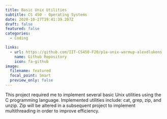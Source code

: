 ```yaml
---
title: Basic Unix Utilities
subtitle: CS 450 - Operating Systems
date: 2020-10-27T19:41:39.207Z
draft: false
featured: false
categories:
  - Coding

links:
  - url: https://github.com/IIT-CS450-F20/p1a-unix-warmup-alexdlukens
    name: Github Repository
    icon: fa-github
image:
  filename: featured
  focal_point: Smart
  preview_only: false
---
```

This project required me to implement several basic Unix utilities using the C programming language. Implemented utilities include: cat, grep, zip, and unzip. Zip will be altered in a subsequent project to implement multithreading in order to improve efficiency.